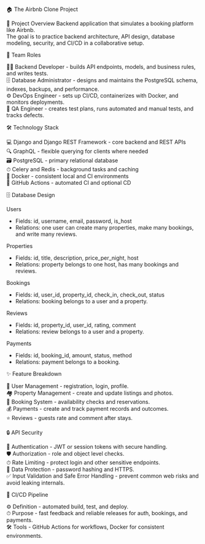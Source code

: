  🏠 The Airbnb Clone Project

📄 Project Overview
Backend application that simulates a booking platform like Airbnb.  
The goal is to practice backend architecture, API design, database modeling, security, and CI/CD in a collaborative setup.

👥 Team Roles

👨‍💻 Backend Developer - builds API endpoints, models, and business rules, and writes tests.  
🗄 Database Administrator - designs and maintains the PostgreSQL schema, indexes, backups, and performance.  
⚙️ DevOps Engineer - sets up CI/CD, containerizes with Docker, and monitors deployments.  
🧪 QA Engineer - creates test plans, runs automated and manual tests, and tracks defects.

 🛠 Technology Stack

💻 Django and Django REST Framework - core backend and REST APIs  
🔍 GraphQL - flexible querying for clients where needed  
🗃 PostgreSQL - primary relational database  
⏱ Celery and Redis - background tasks and caching  
🐳 Docker - consistent local and CI environments  
🚀 GitHub Actions - automated CI and optional CD


🗄 Database Design

Users  
- Fields: id, username, email, password, is_host  
- Relations: one user can create many properties, make many bookings, and write many reviews.

Properties  
- Fields: id, title, description, price_per_night, host  
- Relations: property belongs to one host, has many bookings and reviews.

Bookings  
- Fields: id, user_id, property_id, check_in, check_out, status  
- Relations: booking belongs to a user and a property.

Reviews  
- Fields: id, property_id, user_id, rating, comment  
- Relations: review belongs to a user and a property.

Payments  
- Fields: id, booking_id, amount, status, method  
- Relations: payment belongs to a booking.


✨ Feature Breakdown

👤 User Management - registration, login, profile.  
🏘 Property Management - create and update listings and photos.  
📅 Booking System - availability checks and reservations.  
💰 Payments - create and track payment records and outcomes.  
⭐ Reviews - guests rate and comment after stays.

 🔒 API Security

🔑 Authentication - JWT or session tokens with secure handling.  
🛡 Authorization - role and object level checks.  
⏱ Rate Limiting - protect login and other sensitive endpoints.  
🔐 Data Protection - password hashing and HTTPS.  
✅ Input Validation and Safe Error Handling - prevent common web risks and avoid leaking internals.

🚀 CI/CD Pipeline

⚙️ Definition - automated build, test, and deploy.  
⏱ Purpose - fast feedback and reliable releases for auth, bookings, and payments.  
🛠 Tools - GitHub Actions for workflows, Docker for consistent environments.
